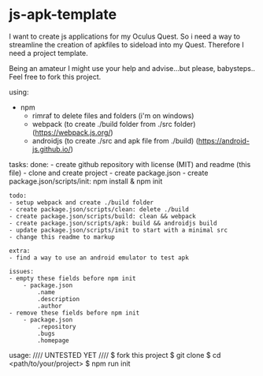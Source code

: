 # js-apk-template

I want to create js applications for my Oculus Quest. So i need a way to 
streamline the creation of apkfiles to sideload into my Quest.
Therefore I need a project template.

Being an amateur I might use your help and advise...but please, babysteps..
Feel free to fork this project.

using:
- npm
    - rimraf to delete files and folders (i'm on windows)
    - webpack (to create ./build folder from ./src folder)
        (https://webpack.js.org/)
    - androidjs (to create ./src and apk file from ./build)
        (https://android-js.github.io/)

tasks:
    done:
    - create github repository with license (MIT) and readme (this file)
    - clone and create project
    - create package.json
    - create package.json/scripts/init: npm install & npm init

    todo:
    - setup webpack and create ./build folder
    - create package.json/scripts/clean: delete ./build
    - create package.json/scripts/build: clean && webpack
    - create package.json/scripts/apk: build && androidjs build
    - update package.json/scripts/init to start with a minimal src
    - change this readme to markup

    extra:
    - find a way to use an android emulator to test apk

    issues:
    - empty these fields before npm init
        - package.json
            .name 
            .description
            .author 
    - remove these fields before npm init
        - package.json
            .repository
            .bugs
            .homepage


usage: //// UNTESTED YET ////
    $ fork this project
    $ git clone <your-forked-project>
    $ cd <path/to/your/project>
    $ npm run init
